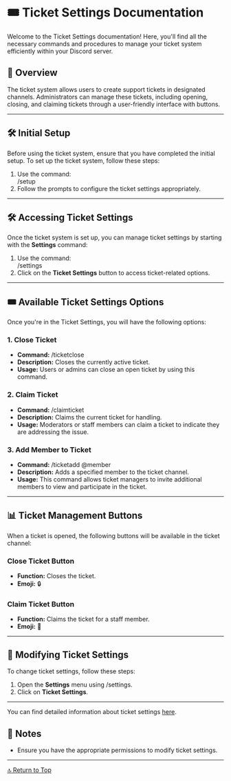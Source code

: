<link rel="stylesheet" type="text/css" href="styles.css">


# 🎟️ Ticket Settings Documentation

Welcome to the Ticket Settings documentation! Here, you'll find all the necessary commands and procedures to manage your ticket system efficiently within your Discord server.

## 📜 Overview

The ticket system allows users to create support tickets in designated channels. Administrators can manage these tickets, including opening, closing, and claiming tickets through a user-friendly interface with buttons.

---

## 🛠️ Initial Setup

Before using the ticket system, ensure that you have completed the initial setup. To set up the ticket system, follow these steps:

1. Use the command:  
   /setup
2. Follow the prompts to configure the ticket settings appropriately.

---

## 🛠️ Accessing Ticket Settings

Once the ticket system is set up, you can manage ticket settings by starting with the **Settings** command:

1. Use the command:  
   /settings
2. Click on the **Ticket Settings** button to access ticket-related options.

---

## 🎟️ Available Ticket Settings Options

Once you're in the Ticket Settings, you will have the following options:


### 1. Close Ticket
- **Command:** /ticketclose
- **Description:** Closes the currently active ticket.
- **Usage:** Users or admins can close an open ticket by using this command.

### 2. Claim Ticket
- **Command:** /claimticket
- **Description:** Claims the current ticket for handling.
- **Usage:** Moderators or staff members can claim a ticket to indicate they are addressing the issue.

### 3. Add Member to Ticket
- **Command:** /ticketadd @member
- **Description:** Adds a specified member to the ticket channel.
- **Usage:** This command allows ticket managers to invite additional members to view and participate in the ticket.

---

## 📊 Ticket Management Buttons

When a ticket is opened, the following buttons will be available in the ticket channel:

### Close Ticket Button
- **Function:** Closes the ticket.
- **Emoji:** 🔒

### Claim Ticket Button
- **Function:** Claims the ticket for a staff member.
- **Emoji:** 📝

---

## 🔄 Modifying Ticket Settings

To change ticket settings, follow these steps:

1. Open the **Settings** menu using /settings.
2. Click on **Ticket Settings**.

---

You can find detailed information about ticket settings [here](settings.md#ticket-settings).


## 📝 Notes

- Ensure you have the appropriate permissions to modify ticket settings.
---


[🔝 Return to Top](index.md)
